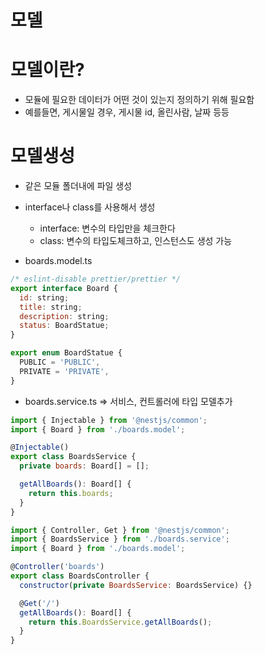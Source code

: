 # 모델

# 모델이란?
- 모듈에 필요한 데이터가 어떤 것이 있는지 정의하기 위해 필요함
- 예를들면, 게시물일 경우, 게시물 id, 올린사람, 날짜 등등

# 모델생성
- 같은 모듈 폴더내에 파일 생성
- interface나 class를 사용해서 생성
  - interface: 변수의 타입만을  체크한다
  - class: 변수의 타입도체크하고, 인스턴스도 생성 가능

- boards.model.ts

```js
/* eslint-disable prettier/prettier */
export interface Board {
  id: string;
  title: string;
  description: string;
  status: BoardStatue;
}

export enum BoardStatue {
  PUBLIC = 'PUBLIC',
  PRIVATE = 'PRIVATE',
}
```

- boards.service.ts => 서비스, 컨트롤러에 타입 모델추가
```js
import { Injectable } from '@nestjs/common';
import { Board } from './boards.model';

@Injectable()
export class BoardsService {
  private boards: Board[] = [];

  getAllBoards(): Board[] {
    return this.boards;
  }
}
```

```js
import { Controller, Get } from '@nestjs/common';
import { BoardsService } from './boards.service';
import { Board } from './boards.model';

@Controller('boards')
export class BoardsController {
  constructor(private BoardsService: BoardsService) {}

  @Get('/')
  getAllBoards(): Board[] {
    return this.BoardsService.getAllBoards();
  }
}
```
